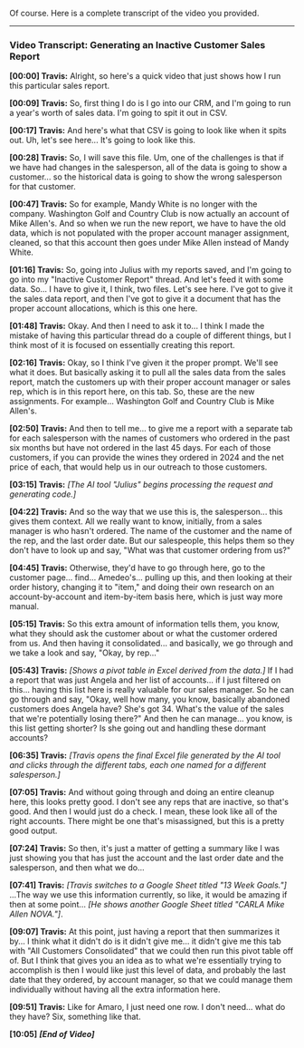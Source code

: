 Of course. Here is a complete transcript of the video you provided.

***

### Video Transcript: Generating an Inactive Customer Sales Report

**[00:00] Travis:** Alright, so here's a quick video that just shows how I run this particular sales report.

**[00:09] Travis:** So, first thing I do is I go into our CRM, and I'm going to run a year's worth of sales data. I'm going to spit it out in CSV.

**[00:17] Travis:** And here's what that CSV is going to look like when it spits out. Uh, let's see here... It's going to look like this.

**[00:28] Travis:** So, I will save this file. Um, one of the challenges is that if we have had changes in the salesperson, all of the data is going to show a customer... so the historical data is going to show the wrong salesperson for that customer.

**[00:47] Travis:** So for example, Mandy White is no longer with the company. Washington Golf and Country Club is now actually an account of Mike Allen's. And so when we run the new report, we have to have the old data, which is not populated with the proper account manager assignment, cleaned, so that this account then goes under Mike Allen instead of Mandy White.

**[01:16] Travis:** So, going into Julius with my reports saved, and I'm going to go into my "Inactive Customer Report" thread. And let's feed it with some data. So... I have to give it, I think, two files. Let's see here. I've got to give it the sales data report, and then I've got to give it a document that has the proper account allocations, which is this one here.

**[01:48] Travis:** Okay. And then I need to ask it to... I think I made the mistake of having this particular thread do a couple of different things, but I think most of it is focused on essentially creating this report.

**[02:16] Travis:** Okay, so I think I've given it the proper prompt. We'll see what it does. But basically asking it to pull all the sales data from the sales report, match the customers up with their proper account manager or sales rep, which is in this report here, on this tab. So, these are the new assignments. For example... Washington Golf and Country Club is Mike Allen's.

**[02:50] Travis:** And then to tell me... to give me a report with a separate tab for each salesperson with the names of customers who ordered in the past six months but have not ordered in the last 45 days. For each of those customers, if you can provide the wines they ordered in 2024 and the net price of each, that would help us in our outreach to those customers.

**[03:15] Travis:** *[The AI tool "Julius" begins processing the request and generating code.]*

**[04:22] Travis:** And so the way that we use this is, the salesperson... this gives them context. All we really want to know, initially, from a sales manager is who hasn't ordered. The name of the customer and the name of the rep, and the last order date. But our salespeople, this helps them so they don't have to look up and say, "What was that customer ordering from us?"

**[04:45] Travis:** Otherwise, they'd have to go through here, go to the customer page... find... Amedeo's... pulling up this, and then looking at their order history, changing it to "item," and doing their own research on an account-by-account and item-by-item basis here, which is just way more manual.

**[05:15] Travis:** So this extra amount of information tells them, you know, what they should ask the customer about or what the customer ordered from us. And then having it consolidated... and basically, we go through and we take a look and say, "Okay, by rep..."

**[05:43] Travis:** *[Shows a pivot table in Excel derived from the data.]* If I had a report that was just Angela and her list of accounts... if I just filtered on this... having this list here is really valuable for our sales manager. So he can go through and say, "Okay, well how many, you know, basically abandoned customers does Angela have? She's got 34. What's the value of the sales that we're potentially losing there?" And then he can manage... you know, is this list getting shorter? Is she going out and handling these dormant accounts?

**[06:35] Travis:** *[Travis opens the final Excel file generated by the AI tool and clicks through the different tabs, each one named for a different salesperson.]*

**[07:05] Travis:** And without going through and doing an entire cleanup here, this looks pretty good. I don't see any reps that are inactive, so that's good. And then I would just do a check. I mean, these look like all of the right accounts. There might be one that's misassigned, but this is a pretty good output.

**[07:24] Travis:** So then, it's just a matter of getting a summary like I was just showing you that has just the account and the last order date and the salesperson, and then what we do...

**[07:41] Travis:** *[Travis switches to a Google Sheet titled "13 Week Goals."]* ...The way we use this information currently, so like, it would be amazing if then at some point... *[He shows another Google Sheet titled "CARLA Mike Allen NOVA."]*.

**[09:07] Travis:** At this point, just having a report that then summarizes it by... I think what it didn't do is it didn't give me... it didn't give me this tab with "All Customers Consolidated" that we could then run this pivot table off of. But I think that gives you an idea as to what we're essentially trying to accomplish is then I would like just this level of data, and probably the last date that they ordered, by account manager, so that we could manage them individually without having all the extra information here.

**[09:51] Travis:** Like for Amaro, I just need one row. I don't need... what do they have? Six, something like that.

**[10:05]** ***[End of Video]***